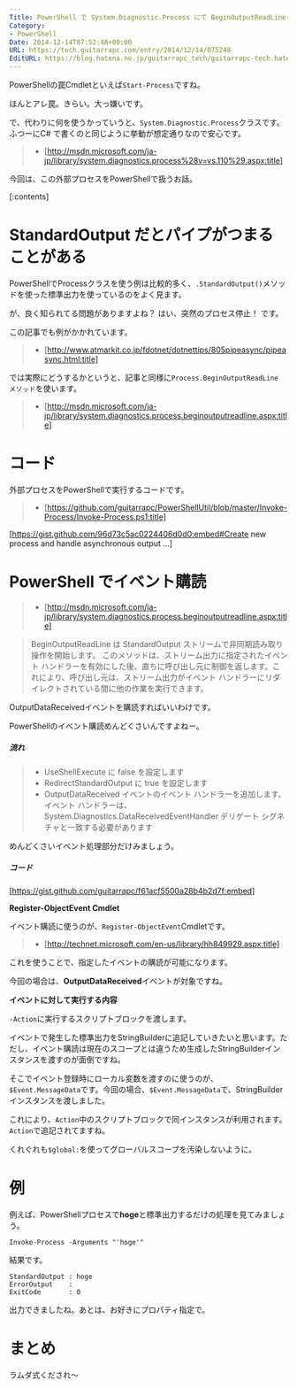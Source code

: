 ```yaml
---
Title: PowerShell で System.Diagnostic.Process にて BeginOutputReadLine() を使う
Category:
- PowerShell
Date: 2014-12-14T07:52:48+09:00
URL: https://tech.guitarrapc.com/entry/2014/12/14/075248
EditURL: https://blog.hatena.ne.jp/guitarrapc_tech/guitarrapc-tech.hatenablog.com/atom/entry/8454420450077018485
---
```


PowerShellの罠Cmdletといえば`Start-Process`ですね。

ほんとアレ罠。きらい。大っ嫌いです。

で、代わりに何を使うかっていうと、`System.Diagnostic.Process`クラスです。ふつーにC# で書くのと同じように挙動が想定通りなので安心です。

> - [http://msdn.microsoft.com/ja-jp/library/system.diagnostics.process%28v=vs.110%29.aspx:title]

今回は、この外部プロセスをPowerShellで扱うお話。


[:contents]

# StandardOutput だとパイプがつまることがある

PowerShellでProcessクラスを使う例は比較的多く、`.StandardOutput()`メソッドを使った標準出力を使っているのをよく見ます。

が、良く知られてる問題がありますよね？ はい、突然のプロセス停止！ です。

この記事でも例がかかれています。

> - [http://www.atmarkit.co.jp/fdotnet/dotnettips/805pipeasync/pipeasync.html:title]

では実際にどうするかというと、記事と同様に`Process.BeginOutputReadLine メソッド`を使います。

> - [http://msdn.microsoft.com/ja-jp/library/system.diagnostics.process.beginoutputreadline.aspx:title]

# コード

外部プロセスをPowerShellで実行するコードです。

> - [https://github.com/guitarrapc/PowerShellUtil/blob/master/Invoke-Process/Invoke-Process.ps1:title]

[https://gist.github.com/96d73c5ac0224406d0d0:embed#Create new process and handle asynchronous output  ...]


# PowerShell でイベント購読

> - [http://msdn.microsoft.com/ja-jp/library/system.diagnostics.process.beginoutputreadline.aspx:title]

> BeginOutputReadLine は StandardOutput ストリームで非同期読み取り操作を開始します。 このメソッドは、ストリーム出力に指定されたイベント ハンドラーを有効にした後、直ちに呼び出し元に制御を返します。これにより、呼び出し元は、ストリーム出力がイベント ハンドラーにリダイレクトされている間に他の作業を実行できます。

OutputDataReceivedイベントを購読すればいいわけです。

PowerShellのイベント購読めんどくさいんですよねー。

##### 流れ

> - UseShellExecute に false を設定します
> - RedirectStandardOutput に true を設定します
> - OutputDataReceived イベントのイベント ハンドラーを追加します。 イベント ハンドラーは、System.Diagnostics.DataReceivedEventHandler デリゲート シグネチャと一致する必要があります

めんどくさいイベント処理部分だけみましょう。

##### コード

[https://gist.github.com/guitarrapc/f61acf5500a28b4b2d7f:embed]

**Register-ObjectEvent Cmdlet**

イベント購読に使うのが、`Register-ObjectEvent`Cmdletです。

> - [http://technet.microsoft.com/en-us/library/hh849929.aspx:title]

これを使うことで、指定したイベントの購読が可能になります。

今回の場合は、**OutputDataReceived**イベントが対象ですね。

**イベントに対して実行する内容**

`-Action`に実行するスクリプトブロックを渡します。

イベントで発生した標準出力をStringBuilderに追記していきたいと思います。ただし、イベント購読は現在のスコープとは違うため生成したStringBuilderインスタンスを渡すのが面倒ですね。

そこでイベント登録時にローカル変数を渡すのに使うのが、`$Event.MessageData`です。今回の場合、`$Event.MessageData`で、StringBuilderインスタンスを渡しました。

これにより、`Action`中のスクリプトブロックで同インスタンスが利用されます。`Action`で追記されてますね。

くれぐれも`$global:`を使ってグローバルスコープを汚染しないように。

# 例

例えば、PowerShellプロセスで**hoge**と標準出力するだけの処理を見てみましょう。

```
Invoke-Process -Arguments "'hoge'"
```

結果です。


```
StandardOutput : hoge
ErrorOutput    :
ExitCode       : 0
```

出力できましたね。あとは、お好きにプロパティ指定で。

# まとめ

ラムダ式くだされ～
